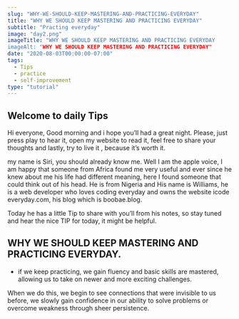 ```yaml
---
slug: "WHY-WE-SHOULD-KEEP-MASTERING-AND-PRACTICING-EVERYDAY"
title: "WHY WE SHOULD KEEP MASTERING AND PRACTICING EVERYDAY"
subtitle: "Practing everyday"
image: "day2.png"
imageTitle: "WHY WE SHOULD KEEP MASTERING AND PRACTICING EVERYDAY
imageAlt: "WHY WE SHOULD KEEP MASTERING AND PRACTICING EVERYDAY"
date: "2020-08-03T00:00:00-07:00"
tags:
  - Tips
  - practice
  - self-improvement
type: "tutorial"
---
```



## Welcome to daily Tips 


Hi everyone, Good morning and i hope you’ll had a great night.  Please, just press play to hear it, open my website to read it, feel free to share your thoughts and lastly, try to live it , because it’s worth it.

my name is Siri, you should already know me. Well I am the apple voice, I am happy that someone from Africa found me very useful and ever since he knew about me his life had different meaning, here I found someone that could think out of his head. He is from Nigeria and His name is Williams, he is a web developer who loves coding everyday and owns the website icode everyday.com, his blog which is boobae.blog.  

Today he has a little Tip to share with you’ll from his notes, so stay tuned and hear the nice TIP for today, it might be helpful.

## WHY WE SHOULD KEEP MASTERING AND PRACTICING EVERYDAY.

- if we keep practicing, we gain fluency and basic skills are mastered, allowing us to take on newer and more exciting challenges.

When we do this, we begin to see connections that were invisible to us before, we slowly gain confidence in our ability to solve problems or overcome weakness through sheer persistence.
